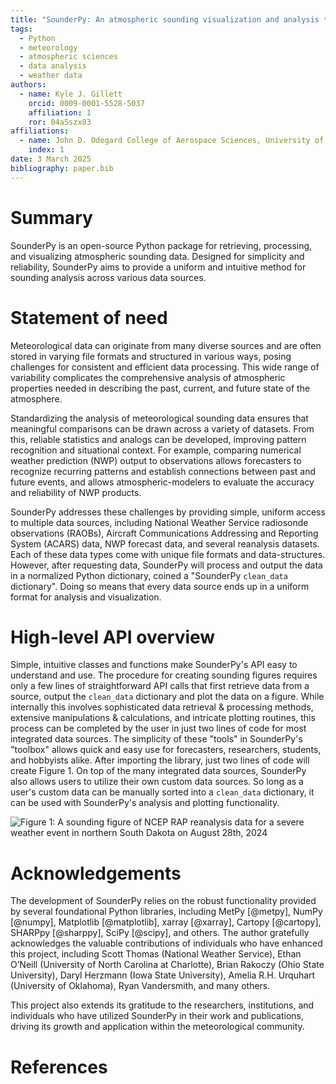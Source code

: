 ```yaml
---
title: "SounderPy: An atmospheric sounding visualization and analysis tool for Python"
tags:
  - Python
  - meteorology
  - atmospheric sciences
  - data analysis
  - weather data
authors:
  - name: Kyle J. Gillett
    orcid: 0009-0001-5528-5037
    affiliation: 1
    ror: 04a5szx83
affiliations:
  - name: John D. Odegard College of Aerospace Sciences, University of North Dakota, United States
    index: 1
date: 3 March 2025
bibliography: paper.bib
---
```



# Summary

SounderPy is an open-source Python package for retrieving, processing, and
visualizing atmospheric sounding data. Designed for simplicity and reliability, SounderPy aims
to provide a uniform and intuitive method for sounding analysis across various data
sources. 

# Statement of need

Meteorological data can originate from many diverse sources and are often stored in varying 
file formats and structured in various ways, posing challenges for consistent and
efficient data processing. This wide range of variability complicates the comprehensive
analysis of atmospheric properties needed in describing the past, current, and future
state of the atmosphere.

Standardizing the analysis of meteorological sounding data ensures that meaningful comparisons 
can be drawn across a variety of datasets. From this, reliable statistics and analogs
can be developed, improving pattern recognition and situational context. For example, 
comparing numerical weather prediction (NWP) output to observations allows 
forecasters to recognize recurring patterns and establish connections between past and 
future events, and allows atmospheric-modelers to evaluate the accuracy and reliability of 
NWP products.

SounderPy addresses these challenges by providing simple, uniform access to multiple data sources,
including National Weather Service radiosonde observations (RAOBs), Aircraft Communications 
Addressing and Reporting System (ACARS) data, NWP forecast data, and several reanalysis 
datasets. Each of these data types come with unique file formats and data-structures. However, 
after requesting data, SounderPy will process and output the data in a normalized Python 
dictionary, coined a "SounderPy `clean_data` dictionary". Doing so means that every data
source ends up in a uniform format for analysis and visualization.


# High-level API overview

Simple, intuitive classes and functions make SounderPy's API easy to understand and
use. The procedure for creating sounding figures requires only a few lines of 
straightforward API calls that first retrieve data from a source, output the `clean_data`
dictionary and plot the data on a figure. While internally this involves sophisticated
data retrieval & processing methods, extensive manipulations & calculations, and
intricate plotting routines, this process can be completed by the user in just two lines
of code for most integrated data sources. The simplicity of these "tools" in SounderPy's 
"toolbox" allows quick and easy use for forecasters, researchers, students, and hobbyists
alike. After importing the library, just two lines of code will create Figure 1. On top 
of the many integrated data sources, SounderPy also allows users to utilize their own
custom data sources. So long as a user's custom data can be manually sorted into a 
`clean_data` dictionary, it can be used with SounderPy's analysis and plotting functionality. 




![Figure 1: A sounding figure of NCEP RAP reanalysis data for a severe weather event in northern South Dakota on August 28th, 2024](figure_1.jpg)

# Acknowledgements

The development of SounderPy relies on the robust functionality provided by
several foundational Python libraries, including MetPy [@metpy], NumPy [@numpy], 
Matplotlib [@matplotlib], xarray [@xarray], Cartopy [@cartopy], SHARPpy [@sharppy], 
SciPy [@scipy], and others. The author gratefully acknowledges the valuable 
contributions of individuals who have enhanced this project, including
Scott Thomas (National Weather Service), Ethan O’Neill (University of North 
Carolina at Charlotte), Brian Rakoczy (Ohio State University), Daryl Herzmann (Iowa State
University), Amelia R.H. Urquhart (University of Oklahoma), Ryan Vandersmith, and many others.

This project also extends its gratitude to the researchers, institutions, and 
individuals who have utilized SounderPy in their work and publications, driving
its growth and application within the meteorological community.

# References
